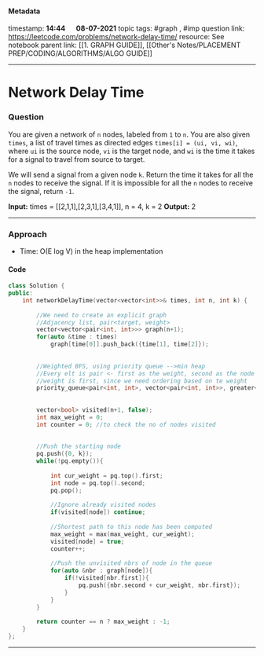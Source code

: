 #### Metadata

timestamp: **14:44**  &emsp;  **08-07-2021**
topic tags: #graph , #imp 
question link: https://leetcode.com/problems/network-delay-time/
resource: See notebook
parent link: [[1. GRAPH GUIDE]], [[Other's Notes/PLACEMENT PREP/CODING/ALGORITHMS/ALGO GUIDE]]

---

# Network Delay Time

### Question

You are given a network of `n` nodes, labeled from `1` to `n`. You are also given `times`, a list of travel times as directed edges `times[i] = (ui, vi, wi)`, where `ui` is the source node, `vi` is the target node, and `wi` is the time it takes for a signal to travel from source to target.

We will send a signal from a given node `k`. Return the time it takes for all the `n` nodes to receive the signal. If it is impossible for all the `n` nodes to receive the signal, return `-1`.

**Input:** times = \[[2,1,1],[2,3,1],[3,4,1]], n = 4, k = 2
**Output:** 2

---


### Approach

- Time:  O(E log V) in the heap implementation
#### Code

``` cpp
class Solution {
public:
    int networkDelayTime(vector<vector<int>>& times, int n, int k) {
        
        //We need to create an explicit graph
        //Adjacency list, pair<target, weight>
        vector<vector<pair<int, int>>> graph(n+1);
        for(auto &time : times)
            graph[time[0]].push_back({time[1], time[2]});
        
        
        //Weighted BFS, using priority queue -->min heap
        //Every elt is pair <- first as the weight, second as the node number
        //weight is first, since we need ordering based on te weight
        priority_queue<pair<int, int>, vector<pair<int, int>>, greater<pair<int, int>>> pq;
        
        
        vector<bool> visited(n+1, false);
        int max_weight = 0;
        int counter = 0; //to check the no of nodes visited
        
        
        //Push the starting node
        pq.push({0, k});
        while(!pq.empty()){
            
            int cur_weight = pq.top().first;
            int node = pq.top().second;
            pq.pop();
            
            //Ignore already visited nodes
            if(visited[node]) continue;
            
            //Shortest path to this node has been computed
            max_weight = max(max_weight, cur_weight);
            visited[node] = true;
            counter++;
            
            //Push the unvisited nbrs of node in the queue
            for(auto &nbr : graph[node]){
                if(!visited[nbr.first]){
                    pq.push({nbr.second + cur_weight, nbr.first});
                }
            }
        }
        
        return counter == n ? max_weight : -1;
    }
};
```

---


